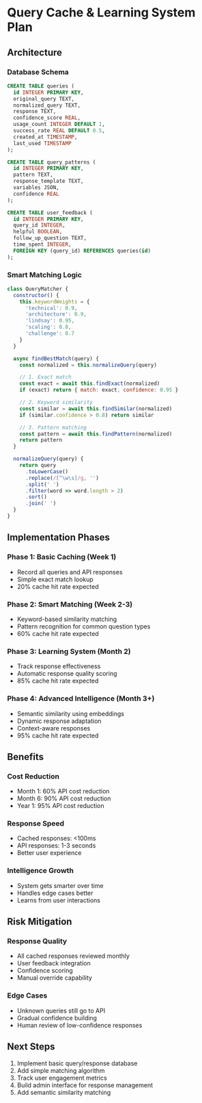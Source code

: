 # Query Cache & Learning System Plan

## Architecture

### Database Schema
```sql
CREATE TABLE queries (
  id INTEGER PRIMARY KEY,
  original_query TEXT,
  normalized_query TEXT,
  response TEXT,
  confidence_score REAL,
  usage_count INTEGER DEFAULT 1,
  success_rate REAL DEFAULT 0.5,
  created_at TIMESTAMP,
  last_used TIMESTAMP
);

CREATE TABLE query_patterns (
  id INTEGER PRIMARY KEY,
  pattern TEXT,
  response_template TEXT,
  variables JSON,
  confidence REAL
);

CREATE TABLE user_feedback (
  id INTEGER PRIMARY KEY,
  query_id INTEGER,
  helpful BOOLEAN,
  follow_up_question TEXT,
  time_spent INTEGER,
  FOREIGN KEY (query_id) REFERENCES queries(id)
);
```

### Smart Matching Logic
```javascript
class QueryMatcher {
  constructor() {
    this.keywordWeights = {
      'technical': 0.9,
      'architecture': 0.9,
      'lindsay': 0.95,
      'scaling': 0.8,
      'challenge': 0.7
    }
  }

  async findBestMatch(query) {
    const normalized = this.normalizeQuery(query)

    // 1. Exact match
    const exact = await this.findExact(normalized)
    if (exact) return { match: exact, confidence: 0.95 }

    // 2. Keyword similarity
    const similar = await this.findSimilar(normalized)
    if (similar.confidence > 0.8) return similar

    // 3. Pattern matching
    const pattern = await this.findPattern(normalized)
    return pattern
  }

  normalizeQuery(query) {
    return query
      .toLowerCase()
      .replace(/[^\w\s]/g, '')
      .split(' ')
      .filter(word => word.length > 2)
      .sort()
      .join(' ')
  }
}
```

## Implementation Phases

### Phase 1: Basic Caching (Week 1)
- Record all queries and API responses
- Simple exact match lookup
- 20% cache hit rate expected

### Phase 2: Smart Matching (Week 2-3)
- Keyword-based similarity matching
- Pattern recognition for common question types
- 60% cache hit rate expected

### Phase 3: Learning System (Month 2)
- Track response effectiveness
- Automatic response quality scoring
- 85% cache hit rate expected

### Phase 4: Advanced Intelligence (Month 3+)
- Semantic similarity using embeddings
- Dynamic response adaptation
- Context-aware responses
- 95% cache hit rate expected

## Benefits

### Cost Reduction
- Month 1: 60% API cost reduction
- Month 6: 90% API cost reduction
- Year 1: 95% API cost reduction

### Response Speed
- Cached responses: <100ms
- API responses: 1-3 seconds
- Better user experience

### Intelligence Growth
- System gets smarter over time
- Handles edge cases better
- Learns from user interactions

## Risk Mitigation

### Response Quality
- All cached responses reviewed monthly
- User feedback integration
- Confidence scoring
- Manual override capability

### Edge Cases
- Unknown queries still go to API
- Gradual confidence building
- Human review of low-confidence responses

## Next Steps

1. Implement basic query/response database
2. Add simple matching algorithm
3. Track user engagement metrics
4. Build admin interface for response management
5. Add semantic similarity matching